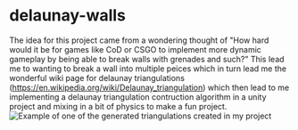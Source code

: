 # delaunay-walls
The idea for this project came from a wondering thought of "How hard would it be for games like CoD or CSGO to implement more dynamic gameplay by being able to break walls with grenades and such?"
This lead me to wanting to break a wall into multiple peices which in turn lead me the wonderful wiki page for delaunay triangulations (https://en.wikipedia.org/wiki/Delaunay_triangulation) which then lead to me implementing a delaunay triangulation contruction algorithm in a unity project and mixing in a bit of physics to make a fun project.![Example of one of the generated triangulations created in my project](https://user-images.githubusercontent.com/62516857/138609428-89ffef07-59f1-421d-b299-9676b24190b6.png)
